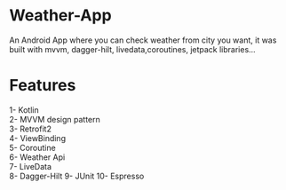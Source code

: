 # Weather-App
An Android App where you can check weather from city you want, it was built with mvvm, dagger-hilt, livedata,coroutines, jetpack libraries...

# Features

1- Kotlin  
2- MVVM design pattern  
3- Retrofit2   
4- ViewBinding    
5- Coroutine  
6- Weather Api  
7- LiveData  
8- Dagger-Hilt
9- JUnit
10- Espresso
